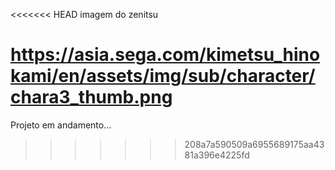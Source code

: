 <<<<<<< HEAD
imagem do zenitsu

https://asia.sega.com/kimetsu_hinokami/en/assets/img/sub/character/chara3_thumb.png
=======
Projeto em andamento...
>>>>>>> 208a7a590509a6955689175aa4381a396e4225fd
